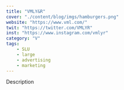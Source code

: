 ```yaml
---
title: "VMLY&R"
cover: "./content/blog/imgs/hamburgers.png"
website: "https://www.vml.com/"
twit: "https://twitter.com/VMLYR"
inst: "https://www.instagram.com/vmlyr"
category: "V"
tags:
    - SLU
    - large
    - advertising
    - marketing
---
```


Description

